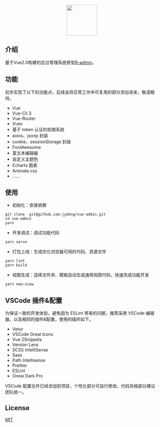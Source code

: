 <div align="center"><img src="./public/favicon.ico" width="100"></div>

## 介绍
基于Vue2.0构建的后台管理系统原型[R-admin](http://123.207.117.50)。

## 功能

初步实现了以下的功能点，后续会将日常工作中可复用的部分添加进来，敬请期待。

- Vue
- Vue-Cli 3
- Vue-Router
- Vuex
- 基于 token 认证的权限系统
- axios、jsonp 封装
- cookie、sessionStorage 封装
- FontAwesome
- 富文本编辑器
- 自定义主题色
- Echarts 图表
- Animate.css
- ......

## 使用

- 初始化：安装依赖

```shell
git clone  git@github.com:jydeng/vue-admin.git
cd vue-admin
yarn
```

- 开发调试：调试功能代码

```shell
yarn serve
```

- 打包上线：生成优化浏览器可用的代码、资源文件

```shell
yarn lint
yarn build
```

- 视图生成：选择文件夹、模板自动生成通用视图代码，快速完成功能开发
```shell
yarn new:view
```


## VSCode 插件&配置

为保证一致的开发体验，避免因为 ESLint 带来的问题，推荐采用 VSCode 编辑器，以及相同的插件&配置，使用的插件如下。

- Vetur
- VSCode Great Icons
- Vue 2Snippets
- Version Lens
- SCSS IntelliSense
- Sass
- Path Intellisense
- Prettier
- ESLint
- Onew Dark Pro

VSCode 配置文件已经添加到项目，个性化部分可自行修改，代码风格部分建议团队统一。

## License

[MIT](https://github.com/jydeng/R-admin//LICENSE)

